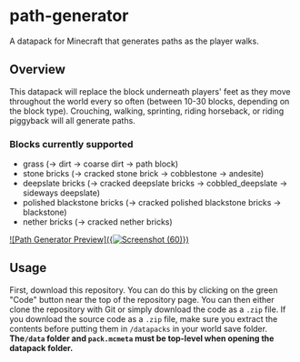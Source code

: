 # path-generator

A datapack for Minecraft that generates paths as the player walks.

## Overview

This datapack will replace the block underneath players' feet as they move throughout the world every so often (between 10-30 blocks, depending on the block type). Crouching, walking, sprinting, riding horseback, or riding piggyback will all generate paths.

### Blocks currently supported

- grass (→ dirt → coarse dirt → path block)
- stone bricks (→ cracked stone brick → cobblestone → andesite)
- deepslate bricks (→ cracked deepslate bricks → cobbled_deepslate → sideways deepslate)
- polished blackstone bricks (→ cracked polished blackstone bricks → blackstone)
- nether bricks (→ cracked nether bricks)

[![Path Generator Preview]({![Screenshot (60)](https://user-images.githubusercontent.com/38593903/156429742-8358ec71-0a30-4210-bef8-c3fdb0079fdd.png)})]({https://www.youtube.com/watch?v=tOq09WBBMzA} "Path Generator")

## Usage

First, download this repository. You can do this by clicking on the green "Code" button near the top of the repository page.
You can then either clone the repository with Git or simply download the code as a `.zip` file.
If you download the source code as a `.zip` file, make sure you extract the contents before putting them in `/datapacks` in your world save folder.
**The`/data` folder and `pack.mcmeta` must be top-level when opening the datapack folder.**
